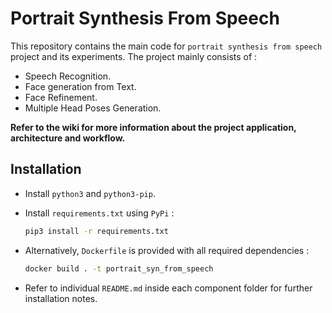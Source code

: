 # Portrait Synthesis From Speech

This repository contains the main code for `portrait synthesis from speech` project and its experiments. The project mainly consists of :
-   Speech Recognition.
-   Face generation from Text.
-   Face Refinement.
-   Multiple Head Poses Generation.

__Refer to the wiki for more information about the project application, architecture and workflow.__

## Installation

-   Install `python3` and `python3-pip`.

-   Install `requirements.txt` using `PyPi` :
    ```bash
    pip3 install -r requirements.txt
    ```

-   Alternatively, `Dockerfile` is provided with all required dependencies :
    ```bash
    docker build . -t portrait_syn_from_speech
    ```

-   Refer to individual `README.md` inside each component folder for further installation notes.
